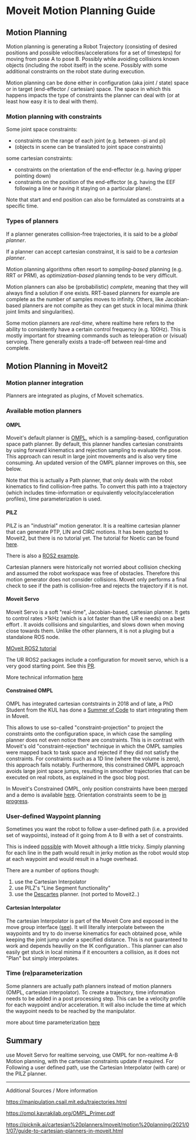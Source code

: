 # Moveit Motion Planning Guide


## Motion Planning
Motion planning is generating a Robot Trajectory (consisting of desired positions and possible velocities/accelerations for a set of timesteps) for moving from pose A to pose B. Possibly while avoiding collisions known objects (including the robot itself) in the scene. Possibly with some additional constraints on the robot state during execution.

Motion planning can be done either in configuration (aka joint / state) space or in target (end-effector / cartesian) space. The space in which this happens impacts the type of constraints the planner can deal with (or at least how easy it is to deal with them).

### Motion planning with constraints
Some joint space constraints:

- constraints on the range of each joint (e.g. between -pi and pi)
- (objects in scene can be translated to joint space constraints)

some cartesian constraints:
- constraints on the orientation of the end-effector (e.g. having gripper pointing down)
- constraints on the position of the end-effector (e.g. having the EEF following a line or having it staying on a particular plane).

Note that start and end position can also be formulated as constraints at a specific time.

### Types of planners
If a planner generates collision-free trajectories, it is said to be a *global planner*.

If a planner can accept cartesian constrainst, it is said to be a *cartesian planner*.


Motion planning algorithms often resort to *sampling-based* planning (e.g. RRT or PRM), as *optimization-based* planning tends to be very difficult.

Motion planners can also be (probabilistic) *complete*, meaning that they will always find a solution if one exists. RRT-based planners for example are complete as the number of samples moves to infinity. Others, like Jacobian-based planners are not complte as they can get stuck in local minima (think joint limits and singularities).

Some motion planners are *real-time*, where realtime here refers to the ability to consistently have a certain control frequency (e.g. 100Hz). This is mostly important for streaming commands such as teleoperation or (visual) servoing. There generally exists a trade-off between real-time and complete.

## Motion Planning in Moveit2

### Motion planner integration
Planners are integrated as plugins, cf Moveit schematics.

### Available motion planners
#### OMPL
Moveit's default planner is [OMPL](https://ompl.kavrakilab.org/), which is a sampling-based, configuration space path planner.
By default, this planner handles cartesian constraints by using forward kinematics and rejection sampling to evaluate the pose. This approach can result in large joint movements and is also very time consuming. An updated version of the OMPL planner improves on this, see below.

Note that this is actually a Path planner, that only deals with the robot kinematics to find collision-free paths. To convert this path into a trajectory (which includes time-information or equivalently velocity/acceleration profiles), time parameterization is used.

#### PILZ
PILZ is an "industrial" motion generator.
It is a realtime cartesian planner that can generate PTP, LIN and CIRC motions.
It has been [ported](https://github.com/ros-planning/moveit2/pull/452) to Moveit2, but there is no tutorial yet. The tutorial for Noetic can be found [here](https://ros-planning.github.io/moveit_tutorials/doc/pilz_industrial_motion_planner/pilz_industrial_motion_planner.html).

There is also a [ROS2 example](https://github.com/henningkayser/moveit_resources/blob/pr-port_prbt_packages/prbt_moveit_config/launch/demo.launch.py).

Cartesian planners were historically not worried about collision checking and assumed the robot workspace was free of obstacles. Therefore this motion generator does not consider collisions. Moveit only performs a final check to see if the path is collision-free and rejects the trajectory if it is not.


#### Moveit Servo

Moveit Servo is a soft "real-time", Jacobian-based, cartesian planner. It gets to control rates >1kHz (which is a lot faster than the UR e needs) on a best effort . It avoids collisions and singularities, and slows down when moving close towards them. Unlike the other planners, it is not a pluging but a standalone ROS node.

[MOveit ROS2 tutorial](https://moveit.picknik.ai/foxy/doc/realtime_servo/realtime_servo_tutorial.html)

The UR ROS2 packages include a configuration for moveit servo, which is a very good starting point. See this [PR](https://github.com/UniversalRobots/Universal_Robots_ROS2_Driver/pull/239).

More technical information [here](../moveit-servo.md)

#### Constrained OMPL
OMPL has integrated cartesian contstraints in 2018 and of late, a PhD Student from the KUL has done a [Summer of Code](https://moveit.ros.org/moveit/2020/09/10/ompl-constrained-planning-gsoc.html) to start integrating them in Moveit.

 This allows to use so-called "constraint-projection" to project the constraints onto the configuration space, in which case the sampling planner does not even notice there are constraints. This is in contrast with Moveit's old "constraint-rejection" technique in which the OMPL samples were mapped back to task space and rejected if they did not satisfy the constraints. For constraints such as a 1D line (where the volume is zero), this approach fails notably. Furthermore, this constrained OMPL approach avoids large joint space jumps, resulting in smoother trajectories that can be executed on real robots, as explained in the gsoc blog post.

In Moveit's Constrained OMPL, only position constraints have been [merged](https://github.com/ros-planning/moveit2/pull/347) and a demo is available [here](). Orientation constraints seem to be [in progress](https://github.com/ros-planning/moveit2/issues/348).



### User-defined Waypoint planning
Sometimes you want the robot to follow a user-defined path (i.e. a provided set of waypoints), instead of it going from A to B with a set of constraints.

This is indeed [possible](https://answers.ros.org/question/261368/planning-complex-plans-using-multiple-waypoints-with-moveit/) with Moveit although a little tricky. Simply planning for each line in the path would result in jerky motion as the robot would stop at each waypoint and would result in a huge overhead.

There are a number of options though:
1. use the Cartesian Interpolator
2. use PILZ's "Line Segment functionality"
3. use the [Descartes](https://industrial-training-master.readthedocs.io/en/melodic/_source/session4/Descartes-Path-Planning.html) planner. (not ported to Moveit2..)

#### Cartesian Interpolator
The cartesian Interpolator is part of the Moveit Core and exposed in the move group interface ([see](https://moveit.picknik.ai/foxy/doc/move_group_interface/move_group_interface_tutorial.html#cartesian-paths)). It will literally interpolate between the waypoints and try to do inverse kinematics for each obtained pose, while keeping the joint jump under a specified distance. This is not guaranteed to work and depends heaviliy on the IK configuration.. This planner can also easily get stuck in local minima if it encounters a collision, as it does not "Plan" but simply interpolates.

### Time (re)parameterization
Some planners are actually path planners instead of motion planners (OMPL, cartesian interpolator). To create a trajectory, time information needs to be added in a post processing step. This can be a velocity profile for each waypoint and/or acceleration. It will also include the time at which the waypoint needs to be reached by the manipulator.

more about time parameterization [here](https://ros-planning.github.io/moveit_tutorials/doc/time_parameterization/time_parameterization_tutorial.html)


## Summary

use Moveit Servo for realtime servoing, use OMPL for non-realtime A-B Motion planning, with the cartesian constraints update if required. For Following a user defined path, use the Cartesian Interpolator (with care) or the PILZ planner.

---
Additional Sources / More information

https://manipulation.csail.mit.edu/trajectories.html

https://ompl.kavrakilab.org/OMPL_Primer.pdf

https://picknik.ai/cartesian%20planners/moveit/motion%20planning/2021/01/07/guide-to-cartesian-planners-in-moveit.html
